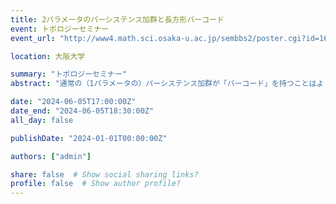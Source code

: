 ```yaml
---
title: 2パラメータのパーシステンス加群と長方形バーコード
event: トポロジーセミナー
event_url: "http://www4.math.sci.osaka-u.ac.jp/sembbs2/poster.cgi?id=1637"

location: 大阪大学

summary: "トポロジーセミナー"
abstract: "通常の（1パラメータの）パーシステンス加群が「バーコード」を持つことはよく知られている。ここでバーコードとは，「区間」の多重集合であり，元のパーシステンス加群の情報をよく保持している。一方，パラメータの数が2以上になると，一般にはバーコードを定義できないことが知られている。本講演では，Floer型のホモロジー（Morse, Novikov, Morse-Bott, Floer等）から自然に定まる2パラメータのパーシステンス加群は区間分解可能であり，付随するバーコードが長方形のみからなることを紹介する。また，従来の1パラメータの場合のバーコードからはスペクトル不変量やboundary depthといった不変量が得られていたが，それらの他にも2パラメータ独自の不変量が現れることを説明する。これらは小枝幹汰，矢代海音両氏（新潟大学）との共同研究に基づく。"

date: "2024-06-05T17:00:00Z"
date_end: "2024-06-05T18:30:00Z"
all_day: false

publishDate: "2024-01-01T00:00:00Z"

authors: ["admin"]

share: false  # Show social sharing links?
profile: false  # Show author profile?
---
```


